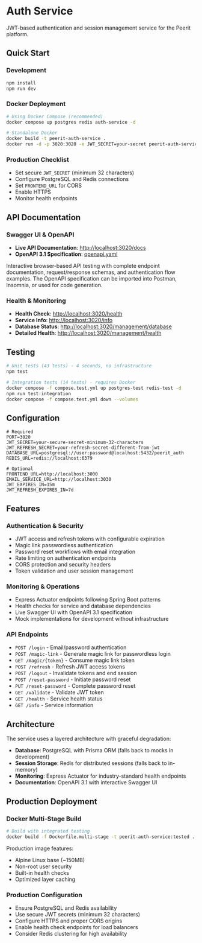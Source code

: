 # Auth Service

JWT-based authentication and session management service for the Peerit platform.

## Quick Start

### Development

```bash
npm install
npm run dev
```

### Docker Deployment

```bash
# Using Docker Compose (recommended)
docker compose up postgres redis auth-service -d

# Standalone Docker
docker build -t peerit-auth-service .
docker run -d -p 3020:3020 -e JWT_SECRET=your-secret peerit-auth-service
```

### Production Checklist

- Set secure `JWT_SECRET` (minimum 32 characters)
- Configure PostgreSQL and Redis connections
- Set `FRONTEND_URL` for CORS
- Enable HTTPS
- Monitor health endpoints

## API Documentation

### Swagger UI & OpenAPI

- **Live API Documentation**: <http://localhost:3020/docs>
- **OpenAPI 3.1 Specification**: [openapi.yaml](./openapi.yaml)

Interactive browser-based API testing with complete endpoint documentation, request/response schemas, and authentication flow examples. The OpenAPI specification can be imported into Postman, Insomnia, or used for code generation.

### Health & Monitoring

- **Health Check**: <http://localhost:3020/health>
- **Service Info**: <http://localhost:3020/info>
- **Database Status**: <http://localhost:3020/management/database>
- **Detailed Health**: <http://localhost:3020/management/health>

## Testing

```bash
# Unit tests (43 tests) - 4 seconds, no infrastructure
npm test

# Integration tests (14 tests) - requires Docker
docker compose -f compose.test.yml up postgres-test redis-test -d
npm run test:integration
docker compose -f compose.test.yml down --volumes
```

## Configuration

```env
# Required
PORT=3020
JWT_SECRET=your-secure-secret-minimum-32-characters
JWT_REFRESH_SECRET=your-refresh-secret-different-from-jwt
DATABASE_URL=postgresql://user:password@localhost:5432/peerit_auth
REDIS_URL=redis://localhost:6379

# Optional
FRONTEND_URL=http://localhost:3000
EMAIL_SERVICE_URL=http://localhost:3030
JWT_EXPIRES_IN=15m
JWT_REFRESH_EXPIRES_IN=7d
```

## Features

### Authentication & Security

- JWT access and refresh tokens with configurable expiration
- Magic link passwordless authentication
- Password reset workflows with email integration
- Rate limiting on authentication endpoints
- CORS protection and security headers
- Token validation and user session management

### Monitoring & Operations

- Express Actuator endpoints following Spring Boot patterns
- Health checks for service and database dependencies
- Live Swagger UI with OpenAPI 3.1 specification
- Mock implementations for development without infrastructure

### API Endpoints

- `POST /login` - Email/password authentication
- `POST /magic-link` - Generate magic link for passwordless login
- `GET /magic/{token}` - Consume magic link token
- `POST /refresh` - Refresh JWT access tokens
- `POST /logout` - Invalidate tokens and end session
- `POST /reset-password` - Initiate password reset
- `PUT /reset-password` - Complete password reset
- `GET /validate` - Validate JWT token
- `GET /health` - Service health status
- `GET /info` - Service information

## Architecture

The service uses a layered architecture with graceful degradation:

- **Database**: PostgreSQL with Prisma ORM (falls back to mocks in development)
- **Session Storage**: Redis for distributed sessions (falls back to in-memory)
- **Monitoring**: Express Actuator for industry-standard health endpoints
- **Documentation**: OpenAPI 3.1 with interactive Swagger UI

## Production Deployment

### Docker Multi-Stage Build

```bash
# Build with integrated testing
docker build -f Dockerfile.multi-stage -t peerit-auth-service:tested .
```

Production image features:

- Alpine Linux base (~150MB)
- Non-root user security
- Built-in health checks
- Optimized layer caching

### Production Configuration

- Ensure PostgreSQL and Redis availability
- Use secure JWT secrets (minimum 32 characters)
- Configure HTTPS and proper CORS origins
- Enable health check endpoints for load balancers
- Consider Redis clustering for high availability
